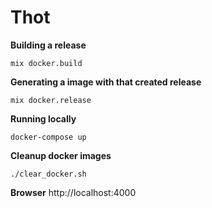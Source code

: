 # Thot

**Building a release**
```
mix docker.build
```

**Generating a image with that created release**
```
mix docker.release
```

**Running locally**
```
docker-compose up
```

**Cleanup docker images**
```
./clear_docker.sh
```

**Browser**
http://localhost:4000